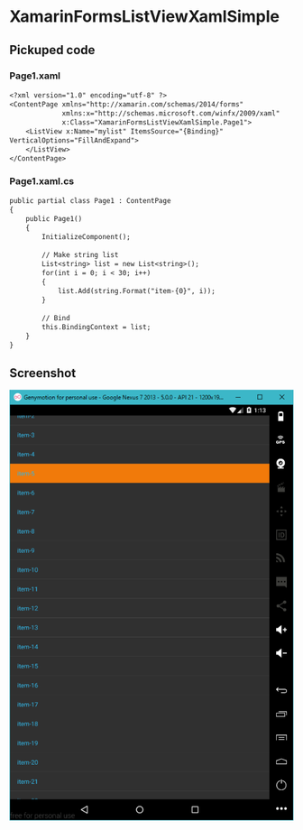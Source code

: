 # XamarinFormsListViewXamlSimple

## Pickuped code
### Page1.xaml
```
<?xml version="1.0" encoding="utf-8" ?>
<ContentPage xmlns="http://xamarin.com/schemas/2014/forms"
             xmlns:x="http://schemas.microsoft.com/winfx/2009/xaml"
             x:Class="XamarinFormsListViewXamlSimple.Page1">
    <ListView x:Name="mylist" ItemsSource="{Binding}" VerticalOptions="FillAndExpand">
    </ListView>
</ContentPage>
```

### Page1.xaml.cs
```
public partial class Page1 : ContentPage
{
    public Page1()
    {
        InitializeComponent();

        // Make string list
        List<string> list = new List<string>();
        for(int i = 0; i < 30; i++)
        {
            list.Add(string.Format("item-{0}", i));
        }

        // Bind
        this.BindingContext = list;
    }
}
```

## Screenshot
![screenshot](https://raw.githubusercontent.com/xamarin-samples/XamarinFormsListViewXamlSimple/21ccb314952353aaf3d67dcb92d4a02e498993cf/screenshots/screenshot.png)
